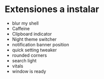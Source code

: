 # Extensiones a instalar

- blur my shell
- Caffeine
- Clipboard indicator
- Night theme switcher
- notification banner position
- quick setting tweaker
- rounded corners
- search light
- vitals
- window is ready
